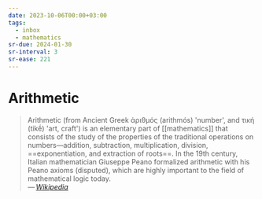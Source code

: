 ```yaml
---
date: 2023-10-06T00:00+03:00
tags:
  - inbox
  - mathematics
sr-due: 2024-01-30
sr-interval: 3
sr-ease: 221
---
```


# Arithmetic

> Arithmetic (from Ancient Greek ἀριθμός (arithmós) 'number', and τική (tikḗ)
> 'art, craft') is an elementary part of [[mathematics]] that consists of the
> study of the properties of the traditional operations on
> numbers—addition, subtraction, multiplication, division,
> ==exponentiation, and extraction of roots==. In the 19th century, Italian
> mathematician Giuseppe Peano formalized arithmetic with his Peano axioms
> (disputed), which are highly important to the field of mathematical logic
> today.\
— <cite>[Wikipedia](https://en.wikipedia.org/wiki/Arithmetic)</cite>
